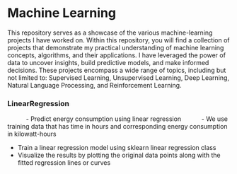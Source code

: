 # Machine Learning
This repository serves as a showcase of the various machine-learning projects I have worked on. Within this repository, you will find a collection of projects that demonstrate my practical understanding of machine learning concepts, algorithms, and their applications. I have leveraged the power of data to uncover insights, build predictive models, and make informed decisions. These projects encompass a wide range of topics, including but not limited to: Supervised Learning, Unsupervised Learning, Deep Learning, Natural Language Processing, and Reinforcement Learning.

### LinearRegression
   - Predict energy consumption using linear regression
   - We use training data that has time in hours and corresponding energy consumption in kilowatt-hours
   - Train a linear regression model using sklearn linear regression class
   - Visualize the results by plotting the original data points along with the fitted regression lines or curves
